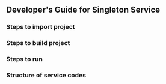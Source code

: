## Developer's Guide for Singleton Service

### Steps to import project

### Steps to build project

### Steps to run

### Structure of service codes

